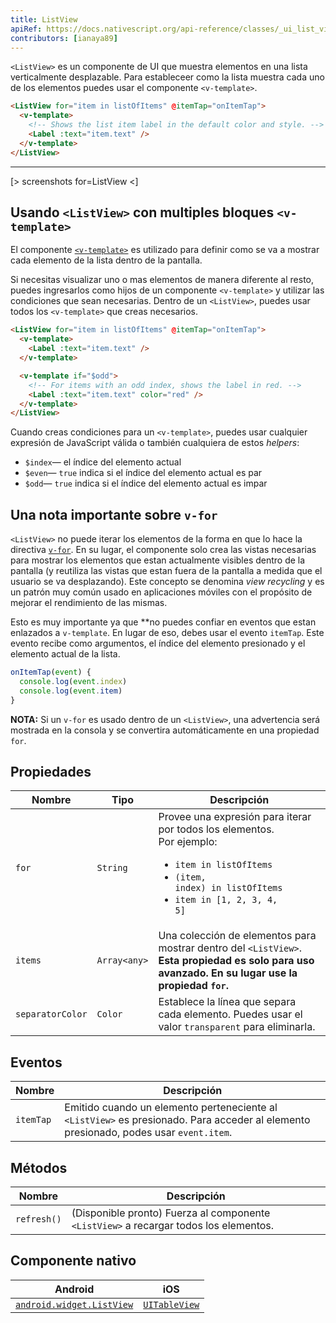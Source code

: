 ```yaml
---
title: ListView
apiRef: https://docs.nativescript.org/api-reference/classes/_ui_list_view_.listview
contributors: [ianaya89]
---
```


`<ListView>` es un componente de UI que muestra elementos en una lista verticalmente desplazable. Para estableceer como la lista muestra cada uno de los elementos puedes usar el componente `<v-template>`.

```html
<ListView for="item in listOfItems" @itemTap="onItemTap">
  <v-template>
    <!-- Shows the list item label in the default color and style. -->
    <Label :text="item.text" />
  </v-template>
</ListView>
```

---

[> screenshots for=ListView <]

## Usando `<ListView>` con multiples bloques `<v-template>`

El componente [`<v-template>`](/en/docs/utilities/v-template) es utilizado para definir como se va a mostrar cada elemento de la lista dentro de la pantalla.

Si necesitas visualizar uno o mas elementos de manera diferente al resto, puedes ingresarlos como hijos de un componente `<v-template>` y utilizar las condiciones que sean necesarias. Dentro de un `<ListView>`, puedes usar todos los `<v-template>` que creas necesarios.

```html
<ListView for="item in listOfItems" @itemTap="onItemTap">
  <v-template>
    <Label :text="item.text" />
  </v-template>

  <v-template if="$odd">
    <!-- For items with an odd index, shows the label in red. -->
    <Label :text="item.text" color="red" />
  </v-template>
</ListView>
```

Cuando creas condiciones para un `<v-template>`, puedes usar cualquier expresión de JavaScript válida o también cualquiera de estos *helpers*:

* `$index`&mdash; el índice del elemento actual
* `$even`&mdash; `true` indica si el índice del elemento actual es par
* `$odd`&mdash; `true` indica si el índice del elemento actual es impar

## Una nota importante sobre `v-for`

`<ListView>` no puede iterar los elementos de la forma en que lo hace la directiva [`v-for`](https://vuejs.org/v2/guide/list.html#Mapping-an-Array-to-Elements-with-v-for). En su lugar, el componente solo crea las vistas necesarias para mostrar los elementos que estan actualmente visibles dentro de la pantalla (y reutiliza las vistas que estan fuera de la pantalla a medida que el usuario se va desplazando). Este concepto se denomina _view recycling_ y es un patrón muy común usado en aplicaciones móviles con el propósito de mejorar el rendimiento de las mismas.

Esto es muy importante ya que **no puedes confiar en eventos que estan enlazados a `v-template`. En lugar de eso, debes usar el evento `itemTap`. Este evento recibe como argumentos, el índice del elemento presionado y el elemento actual de la lista.

```javascript
onItemTap(event) {
  console.log(event.index)
  console.log(event.item)
}
```

**NOTA:** Si un `v-for` es usado dentro de un `<ListView>`, una advertencia será mostrada en la consola y se convertira automáticamente en una propiedad `for`.

## Propiedades

| Nombre | Tipo | Descripción |
|------|------|-------------|
| `for` | `String` | Provee una expresión para iterar por todos los elementos.<br/>Por ejemplo: <ul><li><code>item in listOfItems</code></li><li><code>(item, index) in listOfItems</code></li><li><code>item in [1, 2, 3, 4, 5]</code></li></ul>
| `items` | `Array<any>` | Una colección de elementos para mostrar dentro del `<ListView>`.<br/>**Esta propiedad es solo para uso avanzado. En su lugar use la propiedad `for`.**
| `separatorColor` | `Color` | Establece la línea que separa cada elemento. Puedes usar el valor `transparent` para eliminarla.

## Eventos

| Nombre | Descripción |
|------|-------------|
| `itemTap`| Emitido cuando un elemento perteneciente al `<ListView>` es presionado. Para acceder al elemento presionado, podes usar `event.item`.

## Métodos

| Nombre | Descripción |
|------|-------------|
| `refresh()` | (Disponible pronto) Fuerza al componente `<ListView>` a recargar todos los elementos.

## Componente nativo

| Android | iOS |
|---------|-----|
| [`android.widget.ListView`](https://developer.android.com/reference/android/widget/ListView.html) | [`UITableView`](https://developer.apple.com/documentation/uikit/uitableview)
